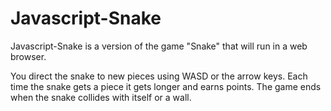 # Javascript-Snake

Javascript-Snake is a version of the game "Snake" that will run in a web browser.

You direct the snake to new pieces using WASD or the arrow keys. Each time the snake gets a piece it gets longer and earns points. The game ends when the snake collides with itself or a wall.

